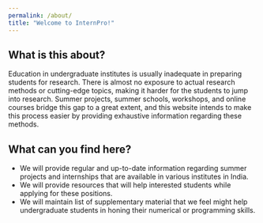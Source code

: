```yaml
---
permalink: /about/
title: "Welcome to InternPro!"
---
```


## What is this about?

Education in undergraduate institutes is usually inadequate in preparing students for research. There is almost no exposure to actual research methods or cutting-edge topics, making it harder for the students to jump into research. Summer projects, summer schools, workshops, and online courses bridge this gap to a great extent, and this website intends to make this process easier by providing exhaustive information regarding these methods.

## What can you find here?

* We will provide regular and up-to-date information regarding summer projects and internships that are available in various institutes in India.
* We will provide resources that will help interested students while applying for these positions.
* We will maintain list of supplementary material that we feel might help undergraduate students in honing their numerical or programming skills.
